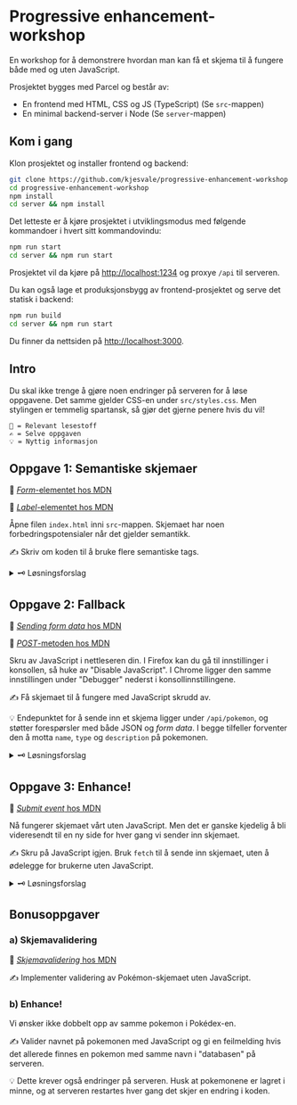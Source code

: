 # Progressive enhancement-workshop

En workshop for å demonstrere hvordan man kan få et skjema til å fungere både med og uten JavaScript.

Prosjektet bygges med Parcel og består av:

- En frontend med HTML, CSS og JS (TypeScript) (Se `src`-mappen)
- En minimal backend-server i Node (Se `server`-mappen)

## Kom i gang

Klon prosjektet og installer frontend og backend:
```sh
git clone https://github.com/kjesvale/progressive-enhancement-workshop
cd progressive-enhancement-workshop
npm install
cd server && npm install
```

Det letteste er å kjøre prosjektet i utviklingsmodus med følgende kommandoer i hvert sitt kommandovindu:

```sh
npm run start
cd server && npm run start
```

Prosjektet vil da kjøre på [http://localhost:1234](http://localhost:1234) og proxye `/api` til serveren.

Du kan også lage et produksjonsbygg av frontend-prosjektet og serve det statisk i backend:

```sh
npm run build
cd server && npm run start
```

Du finner da nettsiden på [http://localhost:3000](http://localhost:3000).

## Intro

Du skal ikke trenge å gjøre noen endringer på serveren for å løse oppgavene. Det samme gjelder CSS-en under `src/styles.css`. Men stylingen er temmelig spartansk, så gjør det gjerne penere hvis du vil!

```
📖 = Relevant lesestoff
✍️ = Selve oppgaven
💡 = Nyttig informasjon
```

## Oppgave 1: Semantiske skjemaer

📖 [_Form_-elementet hos MDN](https://developer.mozilla.org/en-US/docs/Web/HTML/Element/form)

📖 [_Label_-elementet hos MDN](https://developer.mozilla.org/en-US/docs/Web/HTML/Element/label)

Åpne filen `index.html` inni `src`-mappen. Skjemaet har noen forbedringspotensialer når det gjelder semantikk.

✍️ Skriv om koden til å bruke flere semantiske tags.

<details>
<summary>🗝 Løsningsforslag</summary>

Inni `src/index.html`:
```html
<h1 class="title">Pokédex</h1>
<h2 class="subtitle">Submit a new pokémon</h2>

<form>
    <label for="name-input">Name</label>
    <input id="name-input" type="text" placeholder="Enter name" />

    <label for="type-select">Type</label>
    <select id="type-select">
        <option value="">-- Choose a type --</option>
        <option value="fire">Fire</option>
        <option value="water">Water</option>
        <option value="grass">Grass</option>
        <option value="electric">Electric</option>
    </select>

    <label for="description-input">Description</label>
    <textarea id="description-input" placeholder="Write a short description" />

    <button id="submit-button">Submit pokemon</button>
</form>
```

Hvis du har submit-knappen inni et `<form>`-element vil et trykk på knappen automatisk sende inn skjemaet og laste inn siden på nytt. Du kan unngå denne oppførselen ved å legge til `event.preventDefault();` i knappens event-listener i `index.ts`:

```ts
submitButton.addEventListener("click", async (event) => {
    event.preventDefault();
    ...
}
```

</details>

## Oppgave 2: Fallback

📖 [_Sending form data_ hos MDN](https://developer.mozilla.org/en-US/docs/Learn/Forms/Sending_and_retrieving_form_data)

📖 [_POST_-metoden hos MDN](https://developer.mozilla.org/en-US/docs/Web/HTTP/Methods/POST)

Skru av JavaScript i nettleseren din. I Firefox kan du gå til innstillinger i konsollen, så huke av "Disable JavaScript". I Chrome ligger den samme innstillingen under "Debugger" nederst i konsollinnstillingene.

✍️ Få skjemaet til å fungere med JavaScript skrudd av.

💡 Endepunktet for å sende inn et skjema ligger under `/api/pokemon`, og støtter forespørsler med både JSON og _form data_. I begge tilfeller forventer den å motta `name`, `type` og `description` på pokemonen.

<details>
<summary>🗝 Løsningsforslag</summary>

Her bruker jeg `<form>` sine method- og action-attributter i `src/index.html` for å bestemme hvor og hvordan skjemaet skal sendes når brukeren trykker på submit-knappen.

Hvis du ikke gjorde det i forrige oppgave, er det også viktig å legge til `name`-attributten på `input`, `select` og `textarea`-elementene. Når skjemaet sendes med "submit"-eventen, er det ikke lenger i JSON-format, men url-formatert _form data_.


```html
<form method="POST" action="/api/pokemon">
    <label for="name-input">Name</label>
    <input
        name="name"
        id="name-input"
        type="text"
        placeholder="Enter name"
    />

    <label for="type-select">Type</label>
    <select name="type" id="type-select">
        <option value="">-- Choose a type --</option>
        <option value="fire">Fire</option>
        <option value="water">Water</option>
        <option value="grass">Grass</option>
        <option value="electric">Electric</option>
    </select>

    <label>Description</label>
    <textarea
        name="description"
        id="description-input"
        placeholder="Write a short description"
    />

    <button id="submit-button">Submit pokemon</button>
    <p aria-live="polite" id="result" />
</form>
```
</details>

## Oppgave 3: Enhance!

📖 [_Submit event_ hos MDN](https://developer.mozilla.org/en-US/docs/Web/API/HTMLFormElement/submit_event)

Nå fungerer skjemaet vårt uten JavaScript. Men det er ganske kjedelig å bli videresendt til en ny side for hver gang vi sender inn skjemaet.

✍️ Skru på JavaScript igjen. Bruk `fetch` til å sende inn skjemaet, uten å ødelegge for brukerne uten JavaScript.

<details>
<summary>🗝 Løsningsforslag</summary>

Her har jeg valgt å erstatte "click"-lytteren vi hadde på submit-knappen med en "submit"-lytter på selve skjemaet. Jeg endrer også fetch-kallet til å sende form-dataen direkte med "Content-Type" satt til `application/x-www-form-urlencoded`.

I `src/index.ts`:
```ts
pokemonForm.addEventListener("submit", async (event) => {
    event.preventDefault();

    const formData = new URLSearchParams(
        new FormData(pokemonForm) as URLSearchParams
    );

    try {
        const response = await fetch("/api/pokemon", {
            method: "POST",
            body: formData,
            headers: {
                "Content-Type": "application/x-www-form-urlencoded",
            },
        });

        resultDiv.innerText = await response.text();
    } catch (e) {
        resultDiv.innerText = "Error submitting pokemon!";
    }
});
```
</details>


## Bonusoppgaver

### a) Skjemavalidering

📖 [_Skjemavalidering_ hos MDN](https://developer.mozilla.org/en-US/docs/Learn/Forms/Form_validation)

✍️ Implementer validering av Pokémon-skjemaet uten JavaScript.

### b) Enhance!

Vi ønsker ikke dobbelt opp av samme pokemon i Pokédex-en. 

✍️ Valider navnet på pokemonen med JavaScript og gi en feilmelding hvis det allerede finnes en pokemon med samme navn i "databasen" på serveren.

💡 Dette krever også endringer på serveren. Husk at pokemonene er lagret i minne, og at serveren restartes hver gang det skjer en endring i koden.
